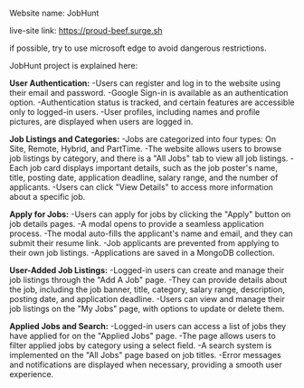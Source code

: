 Website name: JobHunt

live-site link: https://proud-beef.surge.sh

if possible, try to use microsoft edge to avoid dangerous restrictions. 

JobHunt project is explained here:

**User Authentication:**
    -Users can register and log in to the website using their email and password.
    -Google Sign-in is available as an authentication option.
    -Authentication status is tracked, and certain features are accessible only to logged-in users.
    -User profiles, including names and profile pictures, are displayed when users are logged in.

**Job Listings and Categories:**
    -Jobs are categorized into four types: On Site, Remote, Hybrid, and PartTime.
    -The website allows users to browse job listings by category, and there is a "All Jobs" tab to view all job listings.
    -Each job card displays important details, such as the job poster's name, title, posting date, application deadline, salary range, and the number of applicants.
    -Users can click "View Details" to access more information about a specific job.

**Apply for Jobs:**
    -Users can apply for jobs by clicking the "Apply" button on job details pages.
    -A modal opens to provide a seamless application process.
    -The modal auto-fills the applicant's name and email, and they can submit their resume link.
    -Job applicants are prevented from applying to their own job listings.
    -Applications are saved in a MongoDB collection.

**User-Added Job Listings:**
    -Logged-in users can create and manage their job listings through the "Add A Job" page.
    -They can provide details about the job, including the job banner, title, category, salary range, description, posting date, and application deadline.
    -Users can view and manage their job listings on the "My Jobs" page, with options to update or delete them.

**Applied Jobs and Search:**
    -Logged-in users can access a list of jobs they have applied for on the "Applied Jobs" page.
    -The page allows users to filter applied jobs by category using a select field.
    -A search system is implemented on the "All Jobs" page based on job titles.
    -Error messages and notifications are displayed when necessary, providing a smooth user experience.
